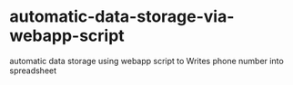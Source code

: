 # automatic-data-storage-via-webapp-script
automatic data storage using webapp script to Writes phone number into spreadsheet 
